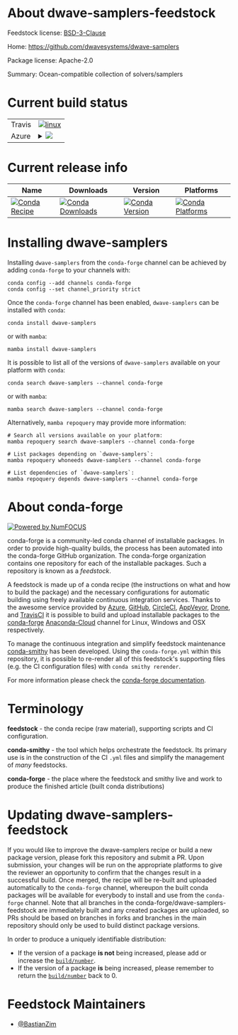 About dwave-samplers-feedstock
==============================

Feedstock license: [BSD-3-Clause](https://github.com/conda-forge/dwave-samplers-feedstock/blob/main/LICENSE.txt)

Home: https://github.com/dwavesystems/dwave-samplers

Package license: Apache-2.0

Summary: Ocean-compatible collection of solvers/samplers

Current build status
====================


<table><tr>
    <td>Travis</td>
    <td>
      <a href="https://app.travis-ci.com/conda-forge/dwave-samplers-feedstock">
        <img alt="linux" src="https://img.shields.io/travis/com/conda-forge/dwave-samplers-feedstock/main.svg?label=Linux">
      </a>
    </td>
  </tr>
    
  <tr>
    <td>Azure</td>
    <td>
      <details>
        <summary>
          <a href="https://dev.azure.com/conda-forge/feedstock-builds/_build/latest?definitionId=18143&branchName=main">
            <img src="https://dev.azure.com/conda-forge/feedstock-builds/_apis/build/status/dwave-samplers-feedstock?branchName=main">
          </a>
        </summary>
        <table>
          <thead><tr><th>Variant</th><th>Status</th></tr></thead>
          <tbody><tr>
              <td>linux_64_numpy1.21python3.10.____cpython</td>
              <td>
                <a href="https://dev.azure.com/conda-forge/feedstock-builds/_build/latest?definitionId=18143&branchName=main">
                  <img src="https://dev.azure.com/conda-forge/feedstock-builds/_apis/build/status/dwave-samplers-feedstock?branchName=main&jobName=linux&configuration=linux%20linux_64_numpy1.21python3.10.____cpython" alt="variant">
                </a>
              </td>
            </tr><tr>
              <td>linux_64_numpy1.21python3.8.____73_pypy</td>
              <td>
                <a href="https://dev.azure.com/conda-forge/feedstock-builds/_build/latest?definitionId=18143&branchName=main">
                  <img src="https://dev.azure.com/conda-forge/feedstock-builds/_apis/build/status/dwave-samplers-feedstock?branchName=main&jobName=linux&configuration=linux%20linux_64_numpy1.21python3.8.____73_pypy" alt="variant">
                </a>
              </td>
            </tr><tr>
              <td>linux_64_numpy1.21python3.8.____cpython</td>
              <td>
                <a href="https://dev.azure.com/conda-forge/feedstock-builds/_build/latest?definitionId=18143&branchName=main">
                  <img src="https://dev.azure.com/conda-forge/feedstock-builds/_apis/build/status/dwave-samplers-feedstock?branchName=main&jobName=linux&configuration=linux%20linux_64_numpy1.21python3.8.____cpython" alt="variant">
                </a>
              </td>
            </tr><tr>
              <td>linux_64_numpy1.21python3.9.____73_pypy</td>
              <td>
                <a href="https://dev.azure.com/conda-forge/feedstock-builds/_build/latest?definitionId=18143&branchName=main">
                  <img src="https://dev.azure.com/conda-forge/feedstock-builds/_apis/build/status/dwave-samplers-feedstock?branchName=main&jobName=linux&configuration=linux%20linux_64_numpy1.21python3.9.____73_pypy" alt="variant">
                </a>
              </td>
            </tr><tr>
              <td>linux_64_numpy1.21python3.9.____cpython</td>
              <td>
                <a href="https://dev.azure.com/conda-forge/feedstock-builds/_build/latest?definitionId=18143&branchName=main">
                  <img src="https://dev.azure.com/conda-forge/feedstock-builds/_apis/build/status/dwave-samplers-feedstock?branchName=main&jobName=linux&configuration=linux%20linux_64_numpy1.21python3.9.____cpython" alt="variant">
                </a>
              </td>
            </tr><tr>
              <td>linux_64_numpy1.23python3.11.____cpython</td>
              <td>
                <a href="https://dev.azure.com/conda-forge/feedstock-builds/_build/latest?definitionId=18143&branchName=main">
                  <img src="https://dev.azure.com/conda-forge/feedstock-builds/_apis/build/status/dwave-samplers-feedstock?branchName=main&jobName=linux&configuration=linux%20linux_64_numpy1.23python3.11.____cpython" alt="variant">
                </a>
              </td>
            </tr><tr>
              <td>linux_aarch64_numpy1.21python3.10.____cpython</td>
              <td>
                <a href="https://dev.azure.com/conda-forge/feedstock-builds/_build/latest?definitionId=18143&branchName=main">
                  <img src="https://dev.azure.com/conda-forge/feedstock-builds/_apis/build/status/dwave-samplers-feedstock?branchName=main&jobName=linux&configuration=linux%20linux_aarch64_numpy1.21python3.10.____cpython" alt="variant">
                </a>
              </td>
            </tr><tr>
              <td>linux_aarch64_numpy1.21python3.8.____73_pypy</td>
              <td>
                <a href="https://dev.azure.com/conda-forge/feedstock-builds/_build/latest?definitionId=18143&branchName=main">
                  <img src="https://dev.azure.com/conda-forge/feedstock-builds/_apis/build/status/dwave-samplers-feedstock?branchName=main&jobName=linux&configuration=linux%20linux_aarch64_numpy1.21python3.8.____73_pypy" alt="variant">
                </a>
              </td>
            </tr><tr>
              <td>linux_aarch64_numpy1.21python3.8.____cpython</td>
              <td>
                <a href="https://dev.azure.com/conda-forge/feedstock-builds/_build/latest?definitionId=18143&branchName=main">
                  <img src="https://dev.azure.com/conda-forge/feedstock-builds/_apis/build/status/dwave-samplers-feedstock?branchName=main&jobName=linux&configuration=linux%20linux_aarch64_numpy1.21python3.8.____cpython" alt="variant">
                </a>
              </td>
            </tr><tr>
              <td>linux_aarch64_numpy1.21python3.9.____73_pypy</td>
              <td>
                <a href="https://dev.azure.com/conda-forge/feedstock-builds/_build/latest?definitionId=18143&branchName=main">
                  <img src="https://dev.azure.com/conda-forge/feedstock-builds/_apis/build/status/dwave-samplers-feedstock?branchName=main&jobName=linux&configuration=linux%20linux_aarch64_numpy1.21python3.9.____73_pypy" alt="variant">
                </a>
              </td>
            </tr><tr>
              <td>linux_aarch64_numpy1.21python3.9.____cpython</td>
              <td>
                <a href="https://dev.azure.com/conda-forge/feedstock-builds/_build/latest?definitionId=18143&branchName=main">
                  <img src="https://dev.azure.com/conda-forge/feedstock-builds/_apis/build/status/dwave-samplers-feedstock?branchName=main&jobName=linux&configuration=linux%20linux_aarch64_numpy1.21python3.9.____cpython" alt="variant">
                </a>
              </td>
            </tr><tr>
              <td>linux_aarch64_numpy1.23python3.11.____cpython</td>
              <td>
                <a href="https://dev.azure.com/conda-forge/feedstock-builds/_build/latest?definitionId=18143&branchName=main">
                  <img src="https://dev.azure.com/conda-forge/feedstock-builds/_apis/build/status/dwave-samplers-feedstock?branchName=main&jobName=linux&configuration=linux%20linux_aarch64_numpy1.23python3.11.____cpython" alt="variant">
                </a>
              </td>
            </tr><tr>
              <td>linux_ppc64le_numpy1.21python3.10.____cpython</td>
              <td>
                <a href="https://dev.azure.com/conda-forge/feedstock-builds/_build/latest?definitionId=18143&branchName=main">
                  <img src="https://dev.azure.com/conda-forge/feedstock-builds/_apis/build/status/dwave-samplers-feedstock?branchName=main&jobName=linux&configuration=linux%20linux_ppc64le_numpy1.21python3.10.____cpython" alt="variant">
                </a>
              </td>
            </tr><tr>
              <td>linux_ppc64le_numpy1.21python3.8.____73_pypy</td>
              <td>
                <a href="https://dev.azure.com/conda-forge/feedstock-builds/_build/latest?definitionId=18143&branchName=main">
                  <img src="https://dev.azure.com/conda-forge/feedstock-builds/_apis/build/status/dwave-samplers-feedstock?branchName=main&jobName=linux&configuration=linux%20linux_ppc64le_numpy1.21python3.8.____73_pypy" alt="variant">
                </a>
              </td>
            </tr><tr>
              <td>linux_ppc64le_numpy1.21python3.8.____cpython</td>
              <td>
                <a href="https://dev.azure.com/conda-forge/feedstock-builds/_build/latest?definitionId=18143&branchName=main">
                  <img src="https://dev.azure.com/conda-forge/feedstock-builds/_apis/build/status/dwave-samplers-feedstock?branchName=main&jobName=linux&configuration=linux%20linux_ppc64le_numpy1.21python3.8.____cpython" alt="variant">
                </a>
              </td>
            </tr><tr>
              <td>linux_ppc64le_numpy1.21python3.9.____73_pypy</td>
              <td>
                <a href="https://dev.azure.com/conda-forge/feedstock-builds/_build/latest?definitionId=18143&branchName=main">
                  <img src="https://dev.azure.com/conda-forge/feedstock-builds/_apis/build/status/dwave-samplers-feedstock?branchName=main&jobName=linux&configuration=linux%20linux_ppc64le_numpy1.21python3.9.____73_pypy" alt="variant">
                </a>
              </td>
            </tr><tr>
              <td>linux_ppc64le_numpy1.21python3.9.____cpython</td>
              <td>
                <a href="https://dev.azure.com/conda-forge/feedstock-builds/_build/latest?definitionId=18143&branchName=main">
                  <img src="https://dev.azure.com/conda-forge/feedstock-builds/_apis/build/status/dwave-samplers-feedstock?branchName=main&jobName=linux&configuration=linux%20linux_ppc64le_numpy1.21python3.9.____cpython" alt="variant">
                </a>
              </td>
            </tr><tr>
              <td>linux_ppc64le_numpy1.23python3.11.____cpython</td>
              <td>
                <a href="https://dev.azure.com/conda-forge/feedstock-builds/_build/latest?definitionId=18143&branchName=main">
                  <img src="https://dev.azure.com/conda-forge/feedstock-builds/_apis/build/status/dwave-samplers-feedstock?branchName=main&jobName=linux&configuration=linux%20linux_ppc64le_numpy1.23python3.11.____cpython" alt="variant">
                </a>
              </td>
            </tr><tr>
              <td>osx_64_numpy1.21python3.10.____cpython</td>
              <td>
                <a href="https://dev.azure.com/conda-forge/feedstock-builds/_build/latest?definitionId=18143&branchName=main">
                  <img src="https://dev.azure.com/conda-forge/feedstock-builds/_apis/build/status/dwave-samplers-feedstock?branchName=main&jobName=osx&configuration=osx%20osx_64_numpy1.21python3.10.____cpython" alt="variant">
                </a>
              </td>
            </tr><tr>
              <td>osx_64_numpy1.21python3.8.____73_pypy</td>
              <td>
                <a href="https://dev.azure.com/conda-forge/feedstock-builds/_build/latest?definitionId=18143&branchName=main">
                  <img src="https://dev.azure.com/conda-forge/feedstock-builds/_apis/build/status/dwave-samplers-feedstock?branchName=main&jobName=osx&configuration=osx%20osx_64_numpy1.21python3.8.____73_pypy" alt="variant">
                </a>
              </td>
            </tr><tr>
              <td>osx_64_numpy1.21python3.8.____cpython</td>
              <td>
                <a href="https://dev.azure.com/conda-forge/feedstock-builds/_build/latest?definitionId=18143&branchName=main">
                  <img src="https://dev.azure.com/conda-forge/feedstock-builds/_apis/build/status/dwave-samplers-feedstock?branchName=main&jobName=osx&configuration=osx%20osx_64_numpy1.21python3.8.____cpython" alt="variant">
                </a>
              </td>
            </tr><tr>
              <td>osx_64_numpy1.21python3.9.____73_pypy</td>
              <td>
                <a href="https://dev.azure.com/conda-forge/feedstock-builds/_build/latest?definitionId=18143&branchName=main">
                  <img src="https://dev.azure.com/conda-forge/feedstock-builds/_apis/build/status/dwave-samplers-feedstock?branchName=main&jobName=osx&configuration=osx%20osx_64_numpy1.21python3.9.____73_pypy" alt="variant">
                </a>
              </td>
            </tr><tr>
              <td>osx_64_numpy1.21python3.9.____cpython</td>
              <td>
                <a href="https://dev.azure.com/conda-forge/feedstock-builds/_build/latest?definitionId=18143&branchName=main">
                  <img src="https://dev.azure.com/conda-forge/feedstock-builds/_apis/build/status/dwave-samplers-feedstock?branchName=main&jobName=osx&configuration=osx%20osx_64_numpy1.21python3.9.____cpython" alt="variant">
                </a>
              </td>
            </tr><tr>
              <td>osx_64_numpy1.23python3.11.____cpython</td>
              <td>
                <a href="https://dev.azure.com/conda-forge/feedstock-builds/_build/latest?definitionId=18143&branchName=main">
                  <img src="https://dev.azure.com/conda-forge/feedstock-builds/_apis/build/status/dwave-samplers-feedstock?branchName=main&jobName=osx&configuration=osx%20osx_64_numpy1.23python3.11.____cpython" alt="variant">
                </a>
              </td>
            </tr><tr>
              <td>osx_arm64_numpy1.21python3.10.____cpython</td>
              <td>
                <a href="https://dev.azure.com/conda-forge/feedstock-builds/_build/latest?definitionId=18143&branchName=main">
                  <img src="https://dev.azure.com/conda-forge/feedstock-builds/_apis/build/status/dwave-samplers-feedstock?branchName=main&jobName=osx&configuration=osx%20osx_arm64_numpy1.21python3.10.____cpython" alt="variant">
                </a>
              </td>
            </tr><tr>
              <td>osx_arm64_numpy1.21python3.8.____cpython</td>
              <td>
                <a href="https://dev.azure.com/conda-forge/feedstock-builds/_build/latest?definitionId=18143&branchName=main">
                  <img src="https://dev.azure.com/conda-forge/feedstock-builds/_apis/build/status/dwave-samplers-feedstock?branchName=main&jobName=osx&configuration=osx%20osx_arm64_numpy1.21python3.8.____cpython" alt="variant">
                </a>
              </td>
            </tr><tr>
              <td>osx_arm64_numpy1.21python3.9.____cpython</td>
              <td>
                <a href="https://dev.azure.com/conda-forge/feedstock-builds/_build/latest?definitionId=18143&branchName=main">
                  <img src="https://dev.azure.com/conda-forge/feedstock-builds/_apis/build/status/dwave-samplers-feedstock?branchName=main&jobName=osx&configuration=osx%20osx_arm64_numpy1.21python3.9.____cpython" alt="variant">
                </a>
              </td>
            </tr><tr>
              <td>osx_arm64_numpy1.23python3.11.____cpython</td>
              <td>
                <a href="https://dev.azure.com/conda-forge/feedstock-builds/_build/latest?definitionId=18143&branchName=main">
                  <img src="https://dev.azure.com/conda-forge/feedstock-builds/_apis/build/status/dwave-samplers-feedstock?branchName=main&jobName=osx&configuration=osx%20osx_arm64_numpy1.23python3.11.____cpython" alt="variant">
                </a>
              </td>
            </tr><tr>
              <td>win_64_numpy1.21python3.10.____cpython</td>
              <td>
                <a href="https://dev.azure.com/conda-forge/feedstock-builds/_build/latest?definitionId=18143&branchName=main">
                  <img src="https://dev.azure.com/conda-forge/feedstock-builds/_apis/build/status/dwave-samplers-feedstock?branchName=main&jobName=win&configuration=win%20win_64_numpy1.21python3.10.____cpython" alt="variant">
                </a>
              </td>
            </tr><tr>
              <td>win_64_numpy1.21python3.8.____73_pypy</td>
              <td>
                <a href="https://dev.azure.com/conda-forge/feedstock-builds/_build/latest?definitionId=18143&branchName=main">
                  <img src="https://dev.azure.com/conda-forge/feedstock-builds/_apis/build/status/dwave-samplers-feedstock?branchName=main&jobName=win&configuration=win%20win_64_numpy1.21python3.8.____73_pypy" alt="variant">
                </a>
              </td>
            </tr><tr>
              <td>win_64_numpy1.21python3.8.____cpython</td>
              <td>
                <a href="https://dev.azure.com/conda-forge/feedstock-builds/_build/latest?definitionId=18143&branchName=main">
                  <img src="https://dev.azure.com/conda-forge/feedstock-builds/_apis/build/status/dwave-samplers-feedstock?branchName=main&jobName=win&configuration=win%20win_64_numpy1.21python3.8.____cpython" alt="variant">
                </a>
              </td>
            </tr><tr>
              <td>win_64_numpy1.21python3.9.____73_pypy</td>
              <td>
                <a href="https://dev.azure.com/conda-forge/feedstock-builds/_build/latest?definitionId=18143&branchName=main">
                  <img src="https://dev.azure.com/conda-forge/feedstock-builds/_apis/build/status/dwave-samplers-feedstock?branchName=main&jobName=win&configuration=win%20win_64_numpy1.21python3.9.____73_pypy" alt="variant">
                </a>
              </td>
            </tr><tr>
              <td>win_64_numpy1.21python3.9.____cpython</td>
              <td>
                <a href="https://dev.azure.com/conda-forge/feedstock-builds/_build/latest?definitionId=18143&branchName=main">
                  <img src="https://dev.azure.com/conda-forge/feedstock-builds/_apis/build/status/dwave-samplers-feedstock?branchName=main&jobName=win&configuration=win%20win_64_numpy1.21python3.9.____cpython" alt="variant">
                </a>
              </td>
            </tr><tr>
              <td>win_64_numpy1.23python3.11.____cpython</td>
              <td>
                <a href="https://dev.azure.com/conda-forge/feedstock-builds/_build/latest?definitionId=18143&branchName=main">
                  <img src="https://dev.azure.com/conda-forge/feedstock-builds/_apis/build/status/dwave-samplers-feedstock?branchName=main&jobName=win&configuration=win%20win_64_numpy1.23python3.11.____cpython" alt="variant">
                </a>
              </td>
            </tr>
          </tbody>
        </table>
      </details>
    </td>
  </tr>
</table>

Current release info
====================

| Name | Downloads | Version | Platforms |
| --- | --- | --- | --- |
| [![Conda Recipe](https://img.shields.io/badge/recipe-dwave--samplers-green.svg)](https://anaconda.org/conda-forge/dwave-samplers) | [![Conda Downloads](https://img.shields.io/conda/dn/conda-forge/dwave-samplers.svg)](https://anaconda.org/conda-forge/dwave-samplers) | [![Conda Version](https://img.shields.io/conda/vn/conda-forge/dwave-samplers.svg)](https://anaconda.org/conda-forge/dwave-samplers) | [![Conda Platforms](https://img.shields.io/conda/pn/conda-forge/dwave-samplers.svg)](https://anaconda.org/conda-forge/dwave-samplers) |

Installing dwave-samplers
=========================

Installing `dwave-samplers` from the `conda-forge` channel can be achieved by adding `conda-forge` to your channels with:

```
conda config --add channels conda-forge
conda config --set channel_priority strict
```

Once the `conda-forge` channel has been enabled, `dwave-samplers` can be installed with `conda`:

```
conda install dwave-samplers
```

or with `mamba`:

```
mamba install dwave-samplers
```

It is possible to list all of the versions of `dwave-samplers` available on your platform with `conda`:

```
conda search dwave-samplers --channel conda-forge
```

or with `mamba`:

```
mamba search dwave-samplers --channel conda-forge
```

Alternatively, `mamba repoquery` may provide more information:

```
# Search all versions available on your platform:
mamba repoquery search dwave-samplers --channel conda-forge

# List packages depending on `dwave-samplers`:
mamba repoquery whoneeds dwave-samplers --channel conda-forge

# List dependencies of `dwave-samplers`:
mamba repoquery depends dwave-samplers --channel conda-forge
```


About conda-forge
=================

[![Powered by
NumFOCUS](https://img.shields.io/badge/powered%20by-NumFOCUS-orange.svg?style=flat&colorA=E1523D&colorB=007D8A)](https://numfocus.org)

conda-forge is a community-led conda channel of installable packages.
In order to provide high-quality builds, the process has been automated into the
conda-forge GitHub organization. The conda-forge organization contains one repository
for each of the installable packages. Such a repository is known as a *feedstock*.

A feedstock is made up of a conda recipe (the instructions on what and how to build
the package) and the necessary configurations for automatic building using freely
available continuous integration services. Thanks to the awesome service provided by
[Azure](https://azure.microsoft.com/en-us/services/devops/), [GitHub](https://github.com/),
[CircleCI](https://circleci.com/), [AppVeyor](https://www.appveyor.com/),
[Drone](https://cloud.drone.io/welcome), and [TravisCI](https://travis-ci.com/)
it is possible to build and upload installable packages to the
[conda-forge](https://anaconda.org/conda-forge) [Anaconda-Cloud](https://anaconda.org/)
channel for Linux, Windows and OSX respectively.

To manage the continuous integration and simplify feedstock maintenance
[conda-smithy](https://github.com/conda-forge/conda-smithy) has been developed.
Using the ``conda-forge.yml`` within this repository, it is possible to re-render all of
this feedstock's supporting files (e.g. the CI configuration files) with ``conda smithy rerender``.

For more information please check the [conda-forge documentation](https://conda-forge.org/docs/).

Terminology
===========

**feedstock** - the conda recipe (raw material), supporting scripts and CI configuration.

**conda-smithy** - the tool which helps orchestrate the feedstock.
                   Its primary use is in the construction of the CI ``.yml`` files
                   and simplify the management of *many* feedstocks.

**conda-forge** - the place where the feedstock and smithy live and work to
                  produce the finished article (built conda distributions)


Updating dwave-samplers-feedstock
=================================

If you would like to improve the dwave-samplers recipe or build a new
package version, please fork this repository and submit a PR. Upon submission,
your changes will be run on the appropriate platforms to give the reviewer an
opportunity to confirm that the changes result in a successful build. Once
merged, the recipe will be re-built and uploaded automatically to the
`conda-forge` channel, whereupon the built conda packages will be available for
everybody to install and use from the `conda-forge` channel.
Note that all branches in the conda-forge/dwave-samplers-feedstock are
immediately built and any created packages are uploaded, so PRs should be based
on branches in forks and branches in the main repository should only be used to
build distinct package versions.

In order to produce a uniquely identifiable distribution:
 * If the version of a package **is not** being increased, please add or increase
   the [``build/number``](https://docs.conda.io/projects/conda-build/en/latest/resources/define-metadata.html#build-number-and-string).
 * If the version of a package **is** being increased, please remember to return
   the [``build/number``](https://docs.conda.io/projects/conda-build/en/latest/resources/define-metadata.html#build-number-and-string)
   back to 0.

Feedstock Maintainers
=====================

* [@BastianZim](https://github.com/BastianZim/)

